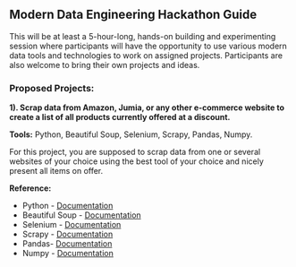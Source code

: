 ## **Modern Data Engineering Hackathon Guide** 

This will be at least a 5-hour-long, hands-on building and experimenting session where participants will have the opportunity to use various modern data tools and technologies to work on assigned projects. 
Participants are also welcome to bring their own projects and ideas. 

### **Proposed Projects:** 

**1). Scrap data from Amazon, Jumia, or any other e-commerce website to create a list of all products currently offered at a discount.**

**Tools:** Python, Beautiful Soup, Selenium, Scrapy, Pandas, Numpy.

For this project, you are supposed to scrap data from one or several websites of your choice using the best tool of your choice and nicely present all items on offer.

**Reference:**
- Python - [Documentation](https://www.pythontutorial.net/)
- Beautiful Soup - [Documentation](https://beautiful-soup-4.readthedocs.io/en/latest/)
- Selenium - [Documentation](https://www.selenium.dev/documentation/)
- Scrapy - [Documentation](https://docs.scrapy.org/en/latest/)
- Pandas- [Documentation](https://pandas.pydata.org/docs/)
- Numpy - [Documentation](https://numpy.org/doc/)


